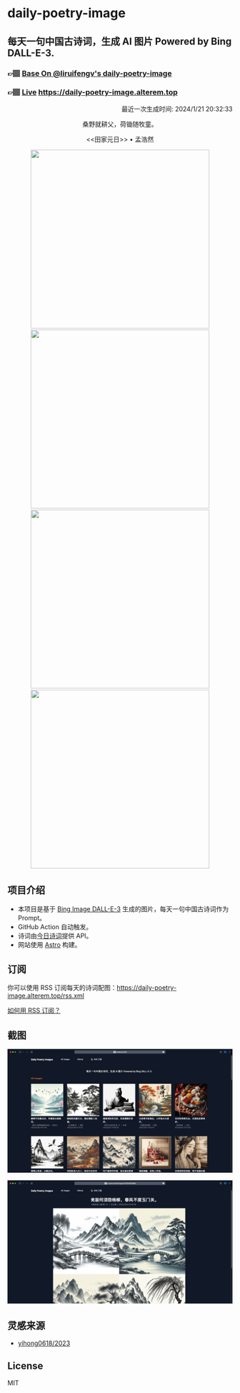 
# daily-poetry-image

## 每天一句中国古诗词，生成 AI 图片 Powered by Bing DALL-E-3.

### 👉🏽 [Base On @liruifengv's daily-poetry-image](https://github.com/liruifengv/daily-poetry-image)

### 👉🏽 [Live](https://daily-poetry-image.alterem.top/) https://daily-poetry-image.alterem.top

<p align="right">
  最近一次生成时间: 2024/1/21 20:32:33
</p>
<p align="center">
桑野就耕父，荷锄随牧童。
</p>
<p align="center">
<<田家元日>> • 孟浩然
</p>
<p align="center">
<img src="https://tse3.mm.bing.net/th/id/OIG.cQAhDNG0wEj7nrrXrlCk" height="400" width="400" />
<img src="https://tse1.mm.bing.net/th/id/OIG.Rs0v86IxbSdPusl0.wUT" height="400" width="400" />
<img src="https://tse3.mm.bing.net/th/id/OIG.wo74NYm6Le_TS8OHphia" height="400" width="400" />
<img src="https://tse1.mm.bing.net/th/id/OIG.m2XYSOC6KgbjKloXQ81F" height="400" width="400" />
</p>

## 项目介绍

-   本项目是基于 [Bing Image DALL-E-3](https://www.bing.com/images/create) 生成的图片，每天一句中国古诗词作为 Prompt。
-   GitHub Action 自动触发。
-   诗词由[今日诗词](https://www.jinrishici.com/)提供 API。
-   网站使用 [Astro](https://astro.build) 构建。

## 订阅

你可以使用 RSS 订阅每天的诗词配图：https://daily-poetry-image.alterem.top/rss.xml

[如何用 RSS 订阅？](https://zhuanlan.zhihu.com/p/55026716)

## 截图

![图片列表](./screenshots/Snipaste_2023-12-28_21-00-26.png)

![图片详情](./screenshots/Snipaste_2023-12-28_21-00-53.png)

## 灵感来源

-   [yihong0618/2023](https://github.com/yihong0618/2023)

## License

MIT
